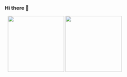 ### Hi there 👋

<div style='margin-left:10px;'>
  <img height="180em" src="https://github-readme-stats.vercel.app/api?username=NSAlves14&show_icons=true&theme=dracula&include_all_commits=true&count_private=true?x=1"/>
  <img height="180em" src="https://github-readme-stats.vercel.app/api/top-langs/?username=NSAlves14&layout=compact&langs_count=7&theme=dracula"/>
</div>

<!--
**NSAlves14/NSAlves14** is a ✨ _special_ ✨ repository because its `README.md` (this file) appears on your GitHub profile.

Here are some ideas to get you started:

- 🔭 I’m currently working on ...
- 🌱 I’m currently learning ...
- 👯 I’m looking to collaborate on ...
- 🤔 I’m looking for help with ...
- 💬 Ask me about ...
- 📫 How to reach me: ...
- 😄 Pronouns: ...
- ⚡ Fun fact: ...
-->
